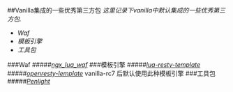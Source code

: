 ##Vanilla集成的一些优秀第三方包
*这里记录下vanilla中默认集成的一些优秀第三方包.*
- *Waf*
- *模板引擎*
- *工具包*

###Waf
#####*[ngx_lua_waf](https://github.com/loveshell/ngx_lua_waf)*
###模板引擎
#####*[lua-resty-template](https://github.com/bungle/lua-resty-template)*
#####*[openresty-lemplate](https://github.com/openresty/lemplate)*
vanilla-rc7 后默认使用此种模板引擎
###工具包
#####*[Penlight](https://github.com/stevedonovan/Penlight)*
